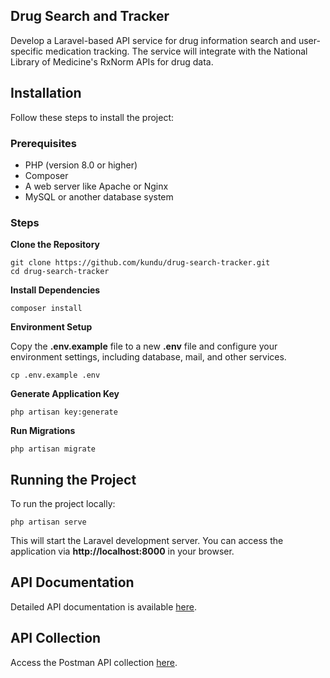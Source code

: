 ## **Drug Search and Tracker**

Develop a Laravel-based API service for drug information search and user-specific medication tracking. The service will integrate with the National Library of Medicine's RxNorm APIs for drug data.

## **Installation**

Follow these steps to install the project:

### **Prerequisites**

*   PHP (version 8.0 or higher)
*   Composer
*   A web server like Apache or Nginx
*   MySQL or another database system

### **Steps**

**Clone the Repository**

```plaintext
git clone https://github.com/kundu/drug-search-tracker.git
cd drug-search-tracker
```

**Install Dependencies**

```plaintext
composer install
```

**Environment Setup**

Copy the **.env.example** file to a new **.env** file and configure your environment settings, including database, mail, and other services.

```plaintext
cp .env.example .env
```

**Generate Application Key**

```plaintext
php artisan key:generate
```

**Run Migrations**

```plaintext
php artisan migrate
```

## **Running the Project**

To run the project locally:

```plaintext
php artisan serve
```

This will start the Laravel development server. You can access the application via **http://localhost:8000** in your browser.

## **API Documentation**

Detailed API documentation is available [here](https://documenter.getpostman.com/view/21443911/2s9Ykhfidz).

## **API Collection**

Access the Postman API collection [here](https://api.postman.com/collections/21443911-12fd38e9-7348-458c-8adb-aac2a02a002f?access_key=PMAT-01HH9K539HSXC0XQT9762BNFC5).
